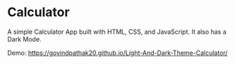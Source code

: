 # Calculator

A simple Calculator App built with HTML, CSS, and JavaScript. It also has a Dark Mode.

Demo: https://govindpathak20.github.io/Light-And-Dark-Theme-Calculator/
